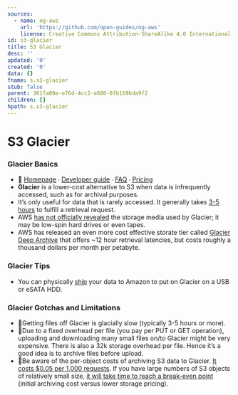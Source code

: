 ```yaml
---
sources:
  - name: og-aws
    url: 'https://github.com/open-guides/og-aws'
    license: Creative Commons Attribution-ShareAlike 4.0 International License
id: s3-glacier
title: S3 Glacier
desc: ''
updated: '0'
created: '0'
data: {}
fname: s.s3-glacier
stub: false
parent: 361fa08e-e76d-4cc2-a680-8fb169bda9f2
children: []
hpath: s.s3-glacier
---
```

# S3 Glacier

### Glacier Basics

- 📒 [Homepage](https://aws.amazon.com/glacier/) ∙ [Developer guide](http://docs.aws.amazon.com/amazonglacier/latest/dev/) ∙ [FAQ](https://aws.amazon.com/glacier/faqs/) ∙ [Pricing](https://aws.amazon.com/glacier/pricing/)
- **Glacier** is a lower-cost alternative to S3 when data is infrequently accessed, such as for archival purposes.
- It’s only useful for data that is rarely accessed. It generally takes [3-5 hours](https://aws.amazon.com/glacier/faqs/#dataretrievals) to fulfill a retrieval request.
- AWS [has not officially revealed](https://en.wikipedia.org/wiki/Amazon_Glacier#Storage) the storage media used by Glacier; it may be low-spin hard drives or even tapes.
- AWS has released an even more cost effective storate tier called [Glacier Deep Archive](https://aws.amazon.com/blogs/aws/new-amazon-s3-storage-class-glacier-deep-archive/) that offers ~12 hour retrieval latencies, but costs roughly a thousand dollars per month per petabyte.

### Glacier Tips

- You can physically [ship](https://aws.amazon.com/blogs/aws/send-us-that-data/) your data to Amazon to put on Glacier on a USB or eSATA HDD.

### Glacier Gotchas and Limitations

- 🔸Getting files off Glacier is glacially slow (typically 3-5 hours or more).
- 🔸Due to a fixed overhead per file (you pay per PUT or GET operation), uploading and downloading many small files on/to Glacier might be very expensive. There is also a 32k storage overhead per file. Hence it’s a good idea is to archive files before upload.
- 💸Be aware of the per-object costs of archiving S3 data to Glacier. [It costs $0.05 per 1,000 requests](https://aws.amazon.com/s3/pricing/). If you have large numbers of S3 objects of relatively small size, [it will take time to reach a break-even point](https://alestic.com/2012/12/s3-glacier-costs/) (initial archiving cost versus lower storage pricing).
